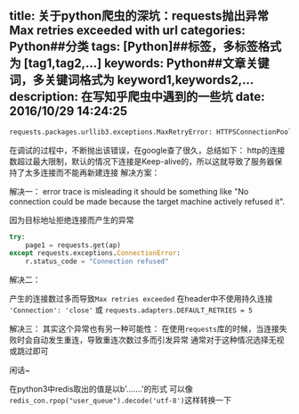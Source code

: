 title: 关于python爬虫的深坑：requests抛出异常Max retries exceeded with url
categories: Python##分类
tags: [Python]##标签，多标签格式为 [tag1,tag2,...]
keywords: Python##文章关键词，多关键词格式为 keyword1,keywords2,...
description: 在写知乎爬虫中遇到的一些坑
date: 2016/10/29 14:24:25 
---

``` bash
requests.packages.urllib3.exceptions.MaxRetryError: HTTPSConnectionPool(host='www.zhihu.com', port=443): Max retries exceeded with url: /people/claire-98-77/about (Caused by NewConnectionError('<requests.packages.urllib3.connection.VerifiedHTTPSConnection object at 0x7f2ee28c6588>: Failed to establish a new connection: [Errno -3] Temporary failure in name resolution',))
``` 

在调试的过程中，不断抛出该错误，在google查了很久，总结如下：
http的连接数超过最大限制，默认的情况下连接是Keep-alive的，所以这就导致了服务器保持了太多连接而不能再新建连接
解决方案：

解决一：
error trace is misleading it should be something like "No connection could be made because the target machine actively refused it".

因为目标地址拒绝连接而产生的异常
``` python
try:
    page1 = requests.get(ap)
except requests.exceptions.ConnectionError:
    r.status_code = "Connection refused"
 ``` 

解决二：
<!--more-->

产生的连接数过多而导致`Max retries exceeded`
在header中不使用持久连接
`'Connection': 'close'`
或
`requests.adapters.DEFAULT_RETRIES = 5`

解决三：
其实这个异常也有另一种可能性：
在使用`requests`库的时候，当连接失败时会自动发生重连，导致重连次数过多而引发异常
通常对于这种情况选择无视或跳过即可



闲话~

在python3中redis取出的值是以b'.......'的形式
可以像`redis_con.rpop("user_queue").decode('utf-8')`这样转换一下